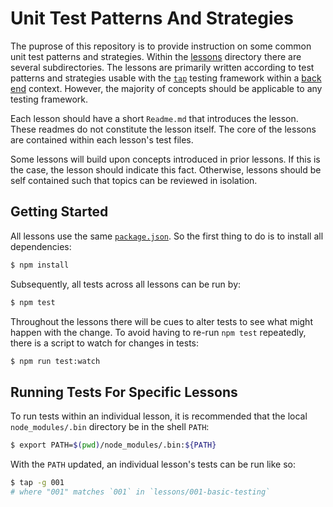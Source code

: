 # Unit Test Patterns And Strategies

The puprose of this repository is to provide instruction on some common
unit test patterns and strategies. Within the [lessons](./lessons) directory
there are several subdirectories. The lessons are primarily written according to
test patterns and strategies usable with the [`tap`](https://node-tap.org)
testing framework within a [back end][backend] context. However, the majority
of concepts should be applicable to any testing framework.

Each lesson should have a short `Readme.md` that introduces the lesson. These
readmes do not constitute the lesson itself. The core of the lessons are
contained within each lesson's test files.

Some lessons will build upon concepts introduced in prior lessons. If this is
the case, the lesson should indicate this fact. Otherwise, lessons should be
self contained such that topics can be reviewed in isolation.

[backend]: https://en.wikipedia.org/wiki/Front_end_and_back_end

## Getting Started

All lessons use the same [`package.json`](./package.json). So the first thing
to do is to install all dependencies:

```sh
$ npm install
```

Subsequently, all tests across all lessons can be run by:

```sh
$ npm test
```

Throughout the lessons there will be cues to alter tests to see what might
happen with the change. To avoid having to re-run `npm test` repeatedly, there
is a script to watch for changes in tests:

```sh
$ npm run test:watch
```

## Running Tests For Specific Lessons

To run tests within an individual lesson, it is recommended that the local
`node_modules/.bin` directory be in the shell `PATH`:

```sh
$ export PATH=$(pwd)/node_modules/.bin:${PATH}
```

With the `PATH` updated, an individual lesson's tests can be run like so:

```sh
$ tap -g 001
# where "001" matches `001` in `lessons/001-basic-testing`
```
